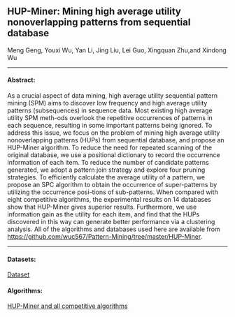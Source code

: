 ## HUP-Miner: Mining high average utility nonoverlapping patterns from sequential database

Meng Geng, Youxi Wu, Yan Li, Jing Liu, Lei Guo, Xingquan Zhu,and Xindong Wu

***

#### Abstract:
As a crucial aspect of data mining, high average utility sequential pattern mining (SPM) aims to discover low frequency and high average utility patterns (subsequences) in sequence data. Most existing high average utility SPM meth-ods overlook the repetitive occurrences of patterns in each sequence, resulting in some important patterns being ignored. To address this issue, we focus on the problem of mining high average utility nonoverlapping patterns (HUPs) from sequential database, and propose an HUP-Miner algorithm. To reduce the need for repeated scanning of the original database, we use a positional dictionary to record the occurrence information of each item. To reduce the number of candidate patterns generated, we adopt a pattern join strategy and explore four pruning strategies. To efficiently calculate the average utility of a pattern, we propose an SPC algorithm to obtain the occurrence of super-patterns by utilizing the occurrence posi-tions of sub-patterns. When compared with eight competitive algorithms, the experimental results on 14 databases show that HUP-Miner gives superior results. Furthermore, we use information gain as the utility for each item, and find that the HUPs discovered in this way can generate better performance via a clustering analysis. All of the algorithms and databases used here are available from https://github.com/wuc567/Pattern-Mining/tree/master/HUP-Miner.

---

#### Datasets:
[Dataset](https://github.com/wuc567/Pattern-Mining/blob/master/HUP-Miner/Databases)

#### Algorithms:

[HUP-Miner and all competitive algorithms](https://github.com/wuc567/Pattern-Mining/blob/master/HUP-Miner/Algorithm)
 

